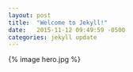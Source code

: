 ```yaml
---
layout: post
title:  "Welcome to Jekyll!"
date:   2015-11-12 09:49:59 -0500
categories: jekyll update
---
```


{% image hero.jpg %}

